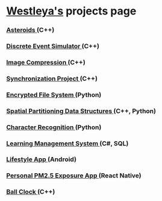 # [Westleya's](https://github.com/westleya) projects page





### [Asteroids ](https://westleya.github.io/Asteroids.html) (C++)

### [Discrete Event Simulator ](https://westleya.github.io/Discrete.html) (C++)

### [Image Compression ](https://westleya.github.io/Compression.html) (C++)

### [Synchronization Project ](https://westleya.github.io/Synchronization.html) (C++)

### [Encrypted File System ](https://westleya.github.io/Encrypted.html) (Python)

### [Spatial Partitioning Data Structures ](https://westleya.github.io/Spatial.html) (C++, Python)

### [Character Recognition ](https://westleya.github.io/Character.html) (Python)

### [Learning Management System ](https://westleya.github.io/LMS.html) (C#, SQL)

### [Lifestyle App ](https://westleya.github.io/Lifestyle.html) (Android)

### [Personal PM2.5 Exposure App ](https://westleya.github.io/Exposure.html) (React Native)

### [Ball Clock ](https://westleya.github.io/BallClock.html) (C++)
